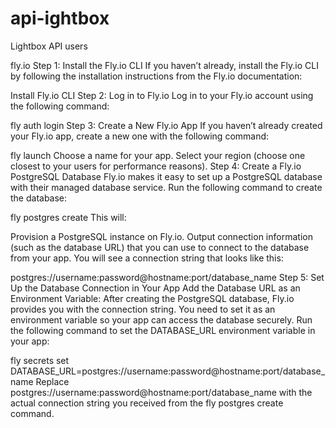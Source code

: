 # api-ightbox
Lightbox API users


fly.io
Step 1: Install the Fly.io CLI
If you haven’t already, install the Fly.io CLI by following the installation instructions from the Fly.io documentation:

Install Fly.io CLI
Step 2: Log in to Fly.io
Log in to your Fly.io account using the following command:

fly auth login
Step 3: Create a New Fly.io App
If you haven’t already created your Fly.io app, create a new one with the following command:

fly launch
Choose a name for your app.
Select your region (choose one closest to your users for performance reasons).
Step 4: Create a Fly.io PostgreSQL Database
Fly.io makes it easy to set up a PostgreSQL database with their managed database service. Run the following command to create the database:

fly postgres create
This will:

Provision a PostgreSQL instance on Fly.io.
Output connection information (such as the database URL) that you can use to connect to the database from your app.
You will see a connection string that looks like this:

postgres://username:password@hostname:port/database_name
Step 5: Set Up the Database Connection in Your App
Add the Database URL as an Environment Variable: After creating the PostgreSQL database, Fly.io provides you with the connection string. You need to set it as an environment variable so your app can access the database securely.
Run the following command to set the DATABASE_URL environment variable in your app:

fly secrets set DATABASE_URL=postgres://username:password@hostname:port/database_name
Replace postgres://username:password@hostname:port/database_name with the actual connection string you received from the fly postgres create command.